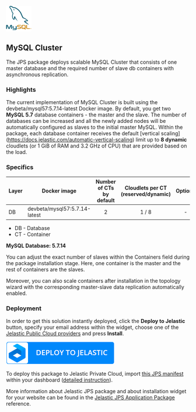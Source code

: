 [![MySQL Cluster](images/mysql.png)](../../../mysql-cluster)
## MySQL Cluster

The JPS package deploys scalable MySQL Cluster that consists of one master database and the required number of slave db containers with asynchronous replication.

### Highlights
The current implementation of MySQL Cluster is built using the devbeta/mysql57:5.7.14-latest Docker image.
By default, you get two **MySQL 5.7** database containers - the master and the slave. The number of databases can be increased and all the newly added nodes will be automatically configured as slaves to the initial master MySQL.
Within the package, each database container receives the default [vertical scaling] (https://docs.jelastic.com/automatic-vertical-scaling) limit up to **8 dynamic** cloudlets (or 1 GiB of RAM and 3.2 GHz of CPU) that are provided based on the load.

### Specifics
Layer              |   Docker image    | Number of CTs <br/> by default | Cloudlets per CT <br/> (reserved/dynamic) | Options
----------------- | --------------| :-----------------------------------------: | :-------------------------------------------------------: | :-----:
DB                  |    devbeta/mysql57:5.7.14-latest    |       2                                             |           1 / 8                                                       | -

* DB - Database 
* CT - Container

**MySQL Database: 5.7.14**

You can adjust the exact number of slaves within the Containers field during the package installation stage. Here, one container is the master and the rest of containers are the slaves.

Moreover, you can also scale containers after installation in the topology wizard with the corresponding master-slave data replication automatically enabled.

### Deployment

In order to get this solution instantly deployed, click the **Deploy to Jelastic** button, specify your email address within the widget, choose one of the [Jelastic Public Cloud providers](https://jelastic.cloud) and press **Install**.

[![Deploy](https://github.com/jelastic-jps/git-push-deploy/raw/master/images/deploy-to-jelastic.png)](https://jelastic.com/install-application/?manifest=https://raw.githubusercontent.com/jelastic-jps/mysql-cluster/master/manifest.jps)

To deploy this package to Jelastic Private Cloud, import [this JPS manifest](../../raw/master/manifest.jps) within your dashboard ([detailed instruction](https://docs.jelastic.com/environment-export-import#import)).

More information about Jelastic JPS package and about installation widget for your website can be found in the [Jelastic JPS Application Package](https://github.com/jelastic-jps/jpswiki/wiki/Jelastic-JPS-Application-Package) reference.
